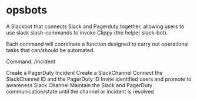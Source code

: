 # opsbots
A Slackbot that connects Slack and Pagerduty together, allowing users to use slack slash-commands to invoke Clippy (the helper slack-bot).  

Each command will coordinate a function designed to carry out operational tasks that can/should be automated.  


Command: /incident

Create a PagerDuty Incident
Create a SlackChannel
Connect the SlackChannel ID and the PagerDuty ID
Invite identified users and promote to awareness Slack Channel
Maintain the Slack and PagerDuty communication/state until the channel or incident is resolved
